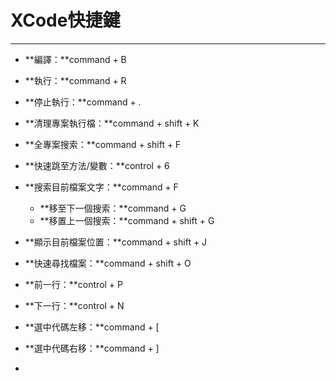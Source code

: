 # XCode快捷鍵

---

* **編譯：**command + B

* **執行：**command + R

* **停止執行：**command + .

* **清理專案執行檔：**command + shift + K

* **全專案搜索：**command + shift + F

* **快速跳至方法/變數：**control + 6

* **搜索目前檔案文字：**command + F

  * **移至下一個搜索：**command + G
  * **移置上一個搜索：**command + shift + G

* **顯示目前檔案位置：**command + shift + J

* **快速尋找檔案：**command + shift + O

* **前一行：**control + P

* **下一行：**control + N

* **選中代碼左移：**command + \[

* **選中代碼右移：**command + \]

* 


